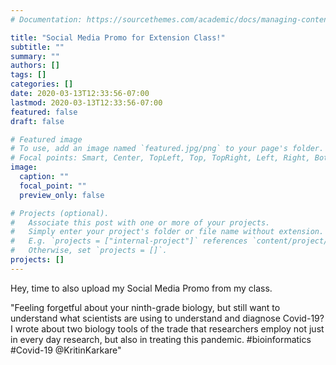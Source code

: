 ```yaml
---
# Documentation: https://sourcethemes.com/academic/docs/managing-content/

title: "Social Media Promo for Extension Class!"
subtitle: ""
summary: ""
authors: []
tags: []
categories: []
date: 2020-03-13T12:33:56-07:00
lastmod: 2020-03-13T12:33:56-07:00
featured: false
draft: false

# Featured image
# To use, add an image named `featured.jpg/png` to your page's folder.
# Focal points: Smart, Center, TopLeft, Top, TopRight, Left, Right, BottomLeft, Bottom, BottomRight.
image:
  caption: ""
  focal_point: ""
  preview_only: false

# Projects (optional).
#   Associate this post with one or more of your projects.
#   Simply enter your project's folder or file name without extension.
#   E.g. `projects = ["internal-project"]` references `content/project/deep-learning/index.md`.
#   Otherwise, set `projects = []`.
projects: []
---
```

Hey, time to also upload my Social Media Promo from my class. 

"Feeling forgetful about your ninth-grade biology, but still want to understand what scientists are using to understand and diagnose Covid-19? I wrote about two biology tools of the trade that researchers employ not just in every day research, but also in treating this pandemic. #bioinformatics #Covid-19 @KritinKarkare"